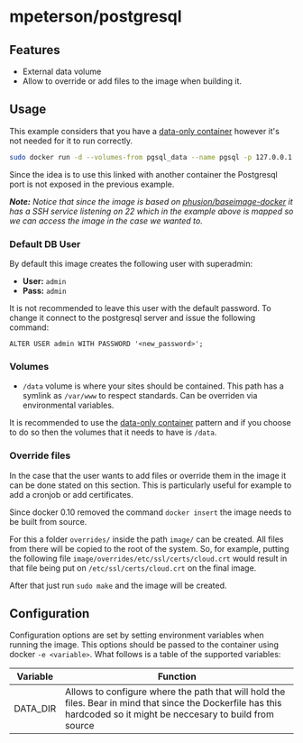 # mpeterson/postgresql
## Features
  * External data volume
  * Allow to override or add files to the image when building it.

## Usage
This example considers that you have a [data-only container](http://docs.docker.io/use/working_with_volumes/) however it's not needed for it to run correctly.

```bash
sudo docker run -d --volumes-from pgsql_data --name pgsql -p 127.0.0.1::22 mpeterson/postgresql
```

Since the idea is to use this linked with another container the Postgresql port is not exposed in the previous example.

*__Note:__ Notice that since the image is based on [phusion/baseimage-docker](https://github.com/phusion/baseimage-docker) it has a SSH service listening on 22 which in the example above is mapped so we can access the image in the case we wanted to.*

### Default DB User
By default this image creates the following user with superadmin:

  * **User:** ```admin```
  * **Pass:** ```admin```

It is not recommended to leave this user with the default password. To change it connect to the postgresql server and issue the following command:

```postgresql
ALTER USER admin WITH PASSWORD '<new_password>';
```

### Volumes
  * ```/data``` volume is where your sites should be contained. This path has a symlink as ```/var/www``` to respect standards. Can be overriden via environmental variables.

It is recommended to use the [data-only container](http://docs.docker.io/use/working_with_volumes/) pattern and if you choose to do so then the volumes that it needs to have is ```/data```.

### Override files
In the case that the user wants to add files or override them in the image it can be done stated on this section. This is particularly useful for example to add a cronjob or add certificates.

Since docker 0.10 removed the command ```docker insert``` the image needs to be built from source.

For this a folder ```overrides/``` inside the path ```image/``` can be created. All files from there will be copied to the root of the system. So, for example, putting the following file ```image/overrides/etc/ssl/certs/cloud.crt``` would result in that file being put on ```/etc/ssl/certs/cloud.crt``` on the final image.

After that just run ```sudo make``` and the image will be created.

## Configuration
Configuration options are set by setting environment variables when running the image. This options should be passed to the container using docker
```-e <variable>```. What follows is a table of the supported variables:

Variable     | Function
------------ | --------------------------------------------------------------------------------------------------------------------------------------------------------------------
DATA_DIR     | Allows to configure where the path that will hold the files. Bear in mind that since the Dockerfile has this hardcoded so it might be neccesary to build from source
